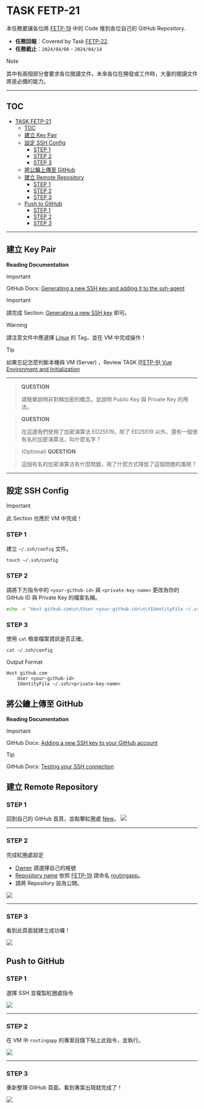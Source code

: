 # TASK FETP-21
本任務要讓各位將 [FETP-19](https://sdc-nycu.notion.site/Vue-Routing-Beginner-to-Advanced-3f8085ec15ca4ed18bb07674482d704a?pvs=4) 中的 Code 推到各位自己的 GitHub Repository.

- **任務回報**：Covered by Task [FETP-22](./fetp-23.md).
- **任務截止**：`2024/04/08` - `2024/04/14`

> [!NOTE]
>
> 其中有兩個部分會要求各位閱讀文件。未來各位在開發或工作時，大量的閱讀文件將是必備的能力。

---

## TOC
- [TASK FETP-21](#task-fetp-21)
  - [TOC](#toc)
  - [建立 Key Pair](#建立-key-pair)
  - [設定 SSH Config](#設定-ssh-config)
    - [STEP 1](#step-1)
    - [STEP 2](#step-2)
    - [STEP 3](#step-3)
  - [將公鑰上傳至 GitHub](#將公鑰上傳至-github)
  - [建立 Remote Repository](#建立-remote-repository)
    - [STEP 1](#step-1-1)
    - [STEP 2](#step-2-1)
    - [STEP 3](#step-3-1)
  - [Push to GitHub](#push-to-github)
    - [STEP 1](#step-1-2)
    - [STEP 2](#step-2-2)
    - [STEP 3](#step-3-2)

---

## 建立 Key Pair

**Reading Documentation**

> [!IMPORTANT]
> 
> GitHub Docs: [Generating a new SSH key and adding it to the ssh-agent](https://docs.github.com/en/authentication/connecting-to-github-with-ssh/generating-a-new-ssh-key-and-adding-it-to-the-ssh-agent)

> [!IMPORTANT]
> 
> 請完成 Section: <ins>Generating a new SSH key</ins> 即可。

> [!WARNING]
>
> 請注意文件中應選擇 <ins>Linux</ins> 的 Tag，並在 VM 中完成操作！

> [!TIP]
>
> 如果忘記怎麼判斷本機與 VM (Server) ，Review TASK [(FETP-9) Vue Environment and Initialization](https://www.notion.so/sdc-nycu/Vue-Environment-and-Initialization-f3494b38c2654c489689f97d8d373d2a?pvs=4)

<!-- ### 1. 使用 `ssh-keygen` 生成 Key Pair。

請將 `<_your-gethub-id_>` 換成你的 GitHub ID。
```sh
ssh-keygen -o -a 100 -t ed25519 -f ~/.ssh/<_your-gethub-id_>@github.com
``` -->

---

> **QUESTION**
>
> 請簡單說明非對稱加密的概念。並說明 Public Key 與 Private Key 的用法。

> **QUESTION**
>
> 在這邊我們使用了加密演算法 ED25519。除了 ED25519 以外，還有一個很有名的加密演算法，叫什麼名字？

> (Optional) **QUESTION**
>
> 這個有名的加密演算法有什麼問題，用了什麼方式降低了這個問題的風險？


<!-- <table>
    <tr>
        <td>QUESTIONS</td>
    </tr>
    <tr>
        <td>請簡單說明非對稱加密的概念</td>
    </td>
    <tr>
        <td>在這邊我們使用了加密演算法 ED25519。除了 ED25519 以外，還有一個很有名的加密演算法，叫什麼名字？</td>
    </td>
    <tr>
        <td>(Optional) 這個有名的加密演算法有什麼問題，用了什麼方式降低了這個問題的風險？</td>
    </td>
</table> -->

---

<!-- ### 2. 通通都按 `Enter`。

Sample Output:
```
Generating public/private ed25519 key pair.
Enter passphrase (empty for no passphrase):
Enter same passphrase again:
Your identification has been saved in /home/ansible/.ssh/kdotwei@github.com
Your public key has been saved in /home/ansible/.ssh/kdotwei@github.com.pub
...
```

---

### 3. 取得 Public Key 的內容
```sh
cat ~/.ssh/<_your-gethub-id_>@github.com.pub
```

Output Format:
```
ssh-ed25519 <random-code> <comment>
```

Sample Output:
```
ssh-ed25519 AAAAC3NzaC1lZDI1NTE5AAAAIOat8C5IfqN0Z2+44pcoE0nPrQahgh/C2prE6DbkqcXy ansible@vm-300
```

將 Output 完全複製起來。

> [!IMPORTANT]
> 全部的輸出都要複製起來！格式請參考 Output Format 輸出的所有內容。 -->


## 設定 SSH Config

> [!IMPORTANT]
>
> 此 Section 也應於 VM 中完成！

### STEP 1
建立 `~/.ssh/config` 文件。
```sh
touch ~/.ssh/config
```

### STEP 2
請將下方指令中的 `<your-github-id>` 與 `<private-key-name>` 更改為你的 GitHub ID 與 Private Key 的檔案名稱。

```sh
echo -e "Host github.com\n\tUser <your-github-id>\n\tIdentityFile ~/.ssh/<private-key-name>" >> ~/.ssh/config
```

### STEP 3
使用 `cat` 檢查檔案資訊是否正確。

```sh
cat ~/.ssh/config
```

Output Format
```
Host github.com
	User <your-github-id>
	IdentityFile ~/.ssh/<private-key-name>
```

## 將公鑰上傳至 GitHub

**Reading Documentation**

> [!IMPORTANT]
> GitHub Docs: [Adding a new SSH key to your GitHub account](https://docs.github.com/en/authentication/connecting-to-github-with-ssh/adding-a-new-ssh-key-to-your-github-account)

> [!TIP]
> 
> GitHub Docs: [Testing your SSH connection](https://docs.github.com/en/authentication/connecting-to-github-with-ssh/testing-your-ssh-connection)

<!-- ### 1. 點擊 <ins>Settings</ins>
![](https://i.imgur.com/RfEqyna.png)

---

### 2. 在左側目錄找到 <ins>SSH and GPG keys</ins>
![](https://i.imgur.com/YY8wRPH.png)

---

### 3. 點擊 <ins>New SSH key</ins>
![](https://i.imgur.com/gLwKxAK.png)

---

### 4. 完成圖片紅圈處
- <ins>Title</ins> 可以自由決定
- <ins>Key</ins> 貼入完整的 SSH key。

輸入完後，點擊 <ins>Add SSH key</ins>。
![](https://i.imgur.com/FOVcm20.png) -->

## 建立 Remote Repository

### STEP 1
回到自己的 GitHub 首頁，並點擊紅圈處 <ins>New</ins>。
![](https://i.imgur.com/oYTHqRh.png)

---

### STEP 2
完成紅圈處設定
- <ins>Owner</ins> 請選擇自己的帳號
- <ins>Repository name</ins> 依照 [FETP-19](https://sdc-nycu.notion.site/Vue-Routing-Beginner-to-Advanced-3f8085ec15ca4ed18bb07674482d704a?pvs=4) 請命名 <ins>routingapp</ins>。
- 請將 Repository 設為公開。

![](https://i.imgur.com/sJ8OUPi.png)

---

### STEP 3
看到此頁面就建立成功囉！

![](https://i.imgur.com/056xCCa.png)

## Push to GitHub

### STEP 1
選擇 SSH 並複製紅圈處指令

![](https://i.imgur.com/B5BAKLU.png)

---

### STEP 2
在 VM 中 `routingapp` 的專案目錄下貼上此指令，並執行。

![](https://i.imgur.com/neLz7tL.png)

---

### STEP 3
重新整理 GitHub 頁面，看到專案出現就完成了！

![](https://i.imgur.com/hl9yy2Y.png)
